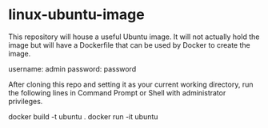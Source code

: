 # linux-ubuntu-image

This repository will house a useful Ubuntu image.  It will not actually hold the image but will have a Dockerfile that can be used by Docker to create the image.

username: admin
password: password

After cloning this repo and setting it as your current working directory, run the following lines in Command Prompt or Shell with administrator privileges.

docker build -t ubuntu .
docker run -it ubuntu